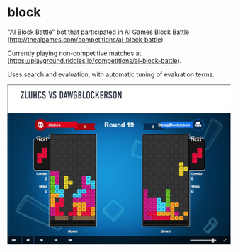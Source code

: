 # block
"AI Block Battle" bot that participated in AI Games Block Battle (http://theaigames.com/competitions/ai-block-battle).

Currently playing non-competitive matches at (https://playground.riddles.io/competitions/ai-block-battle).

Uses search and evaluation, with automatic tuning of evaluation terms.

![alt text](Image/block_playing.jpg "Blocks")
